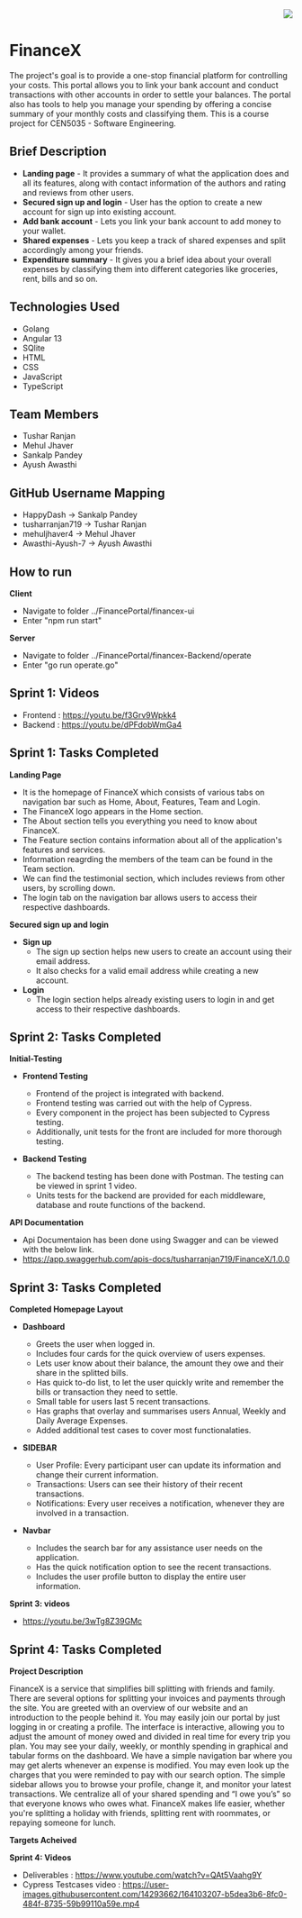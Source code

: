 <img align="right" src="https://user-images.githubusercontent.com/68017211/152626463-dad19147-475b-464e-8718-d4a5137958ca.png">
<br clear="left"/>

# FinanceX
The project's goal is to provide a one-stop financial platform for controlling your costs. This portal allows you to link your bank account and conduct transactions with other accounts in order to settle your balances. The portal also has tools to help you manage your spending by offering a concise summary of your monthly costs and classifying them. This is a course project for CEN5035 - Software Engineering.

## Brief Description
* **Landing page** - It provides a summary of what the application does and all its features, along with contact information of the authors and rating and reviews from other users.
* **Secured sign up and login** - User has the option to create a new account for sign up into existing account.
* **Add bank account** - Lets you link your bank account to add money to your wallet.
* **Shared expenses** - Lets you keep a track of shared expenses and split accordingly among your friends.
* **Expenditure summary** - It gives you a brief idea about your overall expenses by classifying them into different categories like groceries, rent, bills and so on.

## Technologies Used
* Golang
* Angular 13
* SQlite
* HTML
* CSS
* JavaScript
* TypeScript

## Team Members
* Tushar Ranjan
* Mehul Jhaver
* Sankalp Pandey
* Ayush Awasthi

## GitHub Username Mapping
* HappyDash -> Sankalp Pandey
* tusharranjan719 -> Tushar Ranjan
* mehuljhaver4 -> Mehul Jhaver
* Awasthi-Ayush-7 -> Ayush Awasthi

## How to run
**Client**
* Navigate to folder ../FinancePortal/financex-ui
* Enter "npm run start"

**Server**
* Navigate to folder ../FinancePortal/financex-Backend/operate
* Enter "go run operate.go"

## Sprint 1: Videos
* Frontend : https://youtu.be/f3Grv9Wpkk4
* Backend : https://youtu.be/dPFdobWmGa4

## Sprint 1: Tasks Completed
**Landing Page** 
  * It is the homepage of FinanceX which consists of various tabs on navigation bar such as Home, About, Features, Team and Login.
  * The FinanceX logo appears in the Home section.
  * The About section tells you everything you need to know about FinanceX.
  * The Feature section contains information about all of the application's features and services.
  * Information reagrding the members of the team can be found in the Team section.
  * We can find the testimonial section, which includes reviews from other users, by scrolling down.
  * The login tab on the navigation bar allows users to access their respective dashboards.
 
 **Secured sign up and login**
  * **Sign up**
    * The sign up section helps new users to create an account using their email address.
    * It also checks for a valid email address while creating a new account.
  * **Login**
    * The login section helps already existing users to login in and get access to their respective dashboards.
    

## Sprint 2: Tasks Completed
**Initial-Testing** 

  * **Frontend Testing**
    * Frontend of the project is integrated with backend.
    * Frontend testing was carried out with the help of Cypress. 
    * Every component in the project has been subjected to Cypress testing. 
    * Additionally, unit tests for the front are included for more thorough testing.
  
  * **Backend Testing**
    * The backend testing has been done with Postman. The testing can be viewed in sprint 1 video.
    * Units tests for the backend are provided for each middleware, database and route functions of the backend.

 **API Documentation**
  * Api Documentaion has been done using Swagger and can be viewed with the below link.
  * https://app.swaggerhub.com/apis-docs/tusharranjan719/FinanceX/1.0.0


## Sprint 3: Tasks Completed 

**Completed Homepage Layout**
  
   * **Dashboard** 
      * Greets the user when logged in.
      * Includes four cards for the quick overview of users expenses.
      * Lets user know about their balance, the amount they owe and their share in the splitted bills.
      * Has quick to-do list, to let the user quickly write and remember the bills or transaction they need to settle.
      * Small table for users last 5 recent transactions.
      * Has graphs that overlay and summarises users Annual, Weekly and Daily Average Expenses.
      * Added additional test cases to cover most functionalaties.


   * **SIDEBAR**
      * User Profile: Every participant user can update its information and change their current information.
      * Transactions: Users can see their history of their recent transactions.
      * Notifications: Every user receives a notification, whenever they are involved in a transaction.

   * **Navbar**
      * Includes the search bar for any assistance user needs on the application.
      * Has the quick notification option to see the recent transactions.
      * Includes the user profile button to display the entire user information. 

 **Sprint 3: videos**
  * https://youtu.be/3wTg8Z39GMc

## Sprint 4: Tasks Completed

**Project Description**

FinanceX is a service that simplifies bill splitting with friends and family. There are several options for splitting your invoices and payments through the site. You are greeted with an overview of our website and an introduction to the people behind it. You may easily join our portal by just logging in or creating a profile. The interface is interactive, allowing you to adjust the amount of money owed and divided in real time for every trip you plan. You may see your daily, weekly, or monthly spending in graphical and tabular forms on the dashboard. We have a simple navigation bar where you may get alerts whenever an expense is modified. You may even look up the charges that you were reminded to pay with our search option. The simple sidebar allows you to browse your profile, change it, and monitor your latest transactions. We centralize all of your shared spending and “I owe you’s” so that everyone knows who owes what. FinanceX makes life easier, whether you're splitting a holiday with friends, splitting rent with roommates, or repaying someone for lunch. 

**Targets Acheived**




**Sprint 4: Videos**
  * Deliverables : https://www.youtube.com/watch?v=QAt5Vaahg9Y
  * Cypress Testcases video : https://user-images.githubusercontent.com/14293662/164103207-b5dea3b6-8fc0-484f-8735-59b99110a59e.mp4











